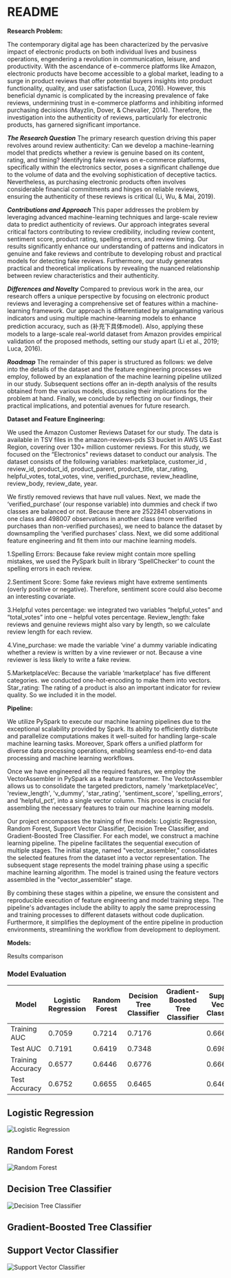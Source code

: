 # README

**Research Problem:**

The contemporary digital age has been characterized by the pervasive impact of electronic products on both individual lives and business operations, engendering a revolution in communication, leisure, and productivity. With the ascendance of e-commerce platforms like Amazon, electronic products have become accessible to a global market, leading to a surge in product reviews that offer potential buyers insights into product functionality, quality, and user satisfaction (Luca, 2016). However, this beneficial dynamic is complicated by the increasing prevalence of fake reviews, undermining trust in e-commerce platforms and inhibiting informed purchasing decisions (Mayzlin, Dover, & Chevalier, 2014). Therefore, the investigation into the authenticity of reviews, particularly for electronic products, has garnered significant importance.

***The Research Question***
The primary research question driving this paper revolves around review authenticity: Can we develop a machine-learning model that predicts whether a review is genuine based on its content, rating, and timing? Identifying fake reviews on e-commerce platforms, specifically within the electronics sector, poses a significant challenge due to the volume of data and the evolving sophistication of deceptive tactics. Nevertheless, as purchasing electronic products often involves considerable financial commitments and hinges on reliable reviews, ensuring the authenticity of these reviews is critical (Li, Wu, & Mai, 2019). 

***Contributions and Approach***
This paper addresses the problem by leveraging advanced machine-learning techniques and large-scale review data to predict authenticity of reviews. Our approach integrates several critical factors contributing to review credibility, including review content, sentiment score, product rating, spelling errors, and review timing. Our results significantly enhance our understanding of patterns and indicators in genuine and fake reviews and contribute to developing robust and practical models for detecting fake reviews. Furthermore, our study generates practical and theoretical implications by revealing the nuanced relationship between review characteristics and their authenticity.

***Differences and Novelty***
Compared to previous work in the area, our research offers a unique perspective by focusing on electronic product reviews and leveraging a comprehensive set of features within a machine-learning framework. Our approach is differentiated by amalgamating various indicators and using multiple machine-learning models to enhance prediction accuracy, such as (补充下具体model). Also, applying these models to a large-scale real-world dataset from Amazon provides empirical validation of the proposed methods, setting our study apart (Li et al., 2019; Luca, 2016).

***Roadmap***
The remainder of this paper is structured as follows: we delve into the details of the dataset and the feature engineering processes we employ, followed by an explanation of the machine learning pipeline utilized in our study. Subsequent sections offer an in-depth analysis of the results obtained from the various models, discussing their implications for the problem at hand. Finally, we conclude by reflecting on our findings, their practical implications, and potential avenues for future research.


**Dataset and Feature Engineering:**

We used the Amazon Customer Reviews Dataset for our study. The data is available in TSV files in the amazon-reviews-pds S3 bucket in AWS US East Region, covering over 130+ million customer reviews. For this study, we focused on the “Electronics” reviews dataset to conduct our analysis. The dataset consists of the following variables:  marketplace, customer_id , review_id, product_id, product_parent, product_title, star_rating, helpful_votes,  total_votes, vine, verified_purchase, review_headline, review_body, review_date,  year. 

We firstly removed reviews that have null values. Next, we made the ‘verified_purchase’ (our response variable) into dummies and check if two classes are balanced or not. Because there are 2522841 observations in one class and 498007 observations in another class (more verified purchases than non-verified purchases), we need to balance the dataset by downsampling the ‘verified purchases’ class. 
Next, we did some additional feature engineering and fit them into our machine learning models.  

1.Spelling Errors: Because fake review might contain more spelling mistakes, we used the PySpark built in library ‘SpellChecker’ to count the spelling errors in each review. 

2.Sentiment Score: Some fake reviews might have extreme sentiments (overly positive or negative). Therefore, sentiment score could also become an interesting covariate.

3.Helpful votes percentage: we integrated two variables  “helpful_votes” and “total_votes” into one – helpful votes percentage. 
Review_length: fake reviews and genuine reviews might also vary by length, so we calculate review length for each review. 

4.Vine_purchase: we made the variable ‘vine’ a dummy variable indicating whether a review is written by a vine reviewer or not. Because a vine reviewer is less likely to write a fake review. 

5.MarketplaceVec: Because the variable ‘marketplace’ has five different categories. we conducted one-hot-encoding to make them into vectors. 
Star_rating: The rating of a product is also an important indicator for review quality. So we included it in the model. 


**Pipeline:**

We utilize PySpark to execute our machine learning pipelines due to the exceptional scalability provided by Spark. Its ability to efficiently distribute and parallelize computations makes it well-suited for handling large-scale machine learning tasks. Moreover, Spark offers a unified platform for diverse data processing operations, enabling seamless end-to-end data processing and machine learning workflows.

Once we have engineered all the required features, we employ the VectorAssembler in PySpark as a feature transformer. The VectorAssembler allows us to consolidate the targeted predictors, namely 'marketplaceVec', 'review_length', 'v_dummy', 'star_rating', 'sentiment_score', 'spelling_errors', and 'helpful_pct', into a single vector column. This process is crucial for assembling the necessary features to train our machine learning models.

Our project encompasses the training of five models: Logistic Regression, Random Forest, Support Vector Classifier, Decision Tree Classifier, and Gradient-Boosted Tree Classifier. For each model, we construct a machine learning pipeline. The pipeline facilitates the sequential execution of multiple stages. The initial stage, named "vector_assembler," consolidates the selected features from the dataset into a vector representation. The subsequent stage represents the model training phase using a specific machine learning algorithm. The model is trained using the feature vectors assembled in the "vector_assembler" stage.

By combining these stages within a pipeline, we ensure the consistent and reproducible execution of feature engineering and model training steps. The pipeline's advantages include the ability to apply the same preprocessing and training processes to different datasets without code duplication. Furthermore, it simplifies the deployment of the entire pipeline in production environments, streamlining the workflow from development to deployment.

**Models:**

Results comparison 


### Model Evaluation

Model | Logistic Regression | Random Forest | Decision Tree Classifier | Gradient-Boosted Tree Classifier  | Support Vector Classifier 
--- | --- | --- | --- |--- |---
Training AUC | 0.7059 | 0.7214 | 0.7176 |  | 0.6662 
Test AUC | 0.7191 | 0.6419 | 0.7348 |  | 0.6982 
Training Accuracy | 0.6577 | 0.6446 | 0.6776 |  | 0.6662 
Test Accuracy | 0.6752 | 0.6655 | 0.6465 |  | 0.6460 

## Logistic Regression
![Logistic Regression](https://github.com/macs30123-s23/final-project-final_proj/blob/main/figures/LR.png)
## Random Forest
![Random Forest](https://github.com/macs30123-s23/final-project-final_proj/blob/main/figures/RF.png)
## Decision Tree Classifier
![Decision Tree Classifier](https://github.com/macs30123-s23/final-project-final_proj/blob/main/figures/DT.png)
## Gradient-Boosted Tree Classifier

## Support Vector Classifier
![Support Vector Classifier](https://github.com/macs30123-s23/final-project-final_proj/blob/main/figures/SVC.png)

